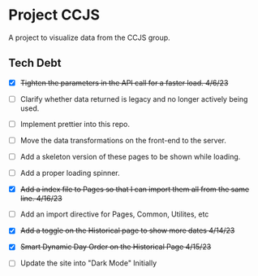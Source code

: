 # Project CCJS

A project to visualize data from the CCJS group.

## Tech Debt

- [X] ~~Tighten the parameters in the API call for a faster load. 4/6/23~~

- [ ] Clarify whether data returned is legacy and no longer actively being used.

- [ ] Implement prettier into this repo.

- [ ] Move the data transformations on the front-end to the server. 

- [ ] Add a skeleton version of these pages to be shown while loading.

- [ ] Add a proper loading spinner.

- [X] ~~Add a index file to Pages so that I can import them all from the same line. 4/16/23~~

- [ ] Add an import directive for Pages, Common, Utilites, etc

- [X] ~~Add a toggle on the Historical page to show more dates 4/14/23~~

- [X] ~~Smart Dynamic Day Order on the Historical Page 4/15/23~~

- [ ] Update the site into "Dark Mode" Initially